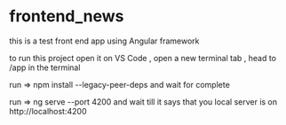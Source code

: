# frontend_news

this is a test front end app using Angular framework

to run this project open it on VS Code , open a new terminal tab , head to /app in the terminal 

run => npm install --legacy-peer-deps  and wait for complete

run => ng serve --port 4200 and wait till it says that you local server is on http://localhost:4200 

